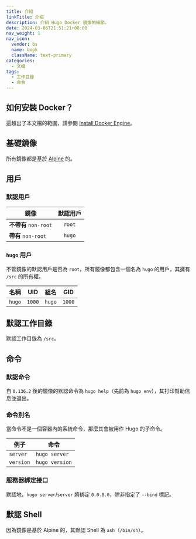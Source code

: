 ```yaml
---
title: 介紹
linkTitle: 介紹
description: 介紹 Hugo Docker 鏡像的細節。
date: 2024-03-06T21:51:21+08:00
nav_weight: 1
nav_icon:
  vendor: bs
  name: book
  className: text-primary
categories:
  - 文檔
tags:
  - 工作目錄
  - 命令
---
```


## 如何安裝 Docker？

這超出了本文檔的範圍，請參閱 [Install Docker Engine](https://docs.docker.com/engine/install/)。

## 基礎鏡像

所有鏡像都是基於 [Alpine](https://hub.docker.com/_/alpine) 的。

## 用戶

### 默認用戶

| 鏡像                 | 默認用戶 |
| -------------------- | :-----: |
| **不帶有** `non-root` | `root` |
| **帶有** `non-root`   | `hugo` |

### `hugo` 用戶

不管鏡像的默認用戶是否為 `root`，所有鏡像都包含一個名為 `hugo` 的用戶，其擁有 `/src` 的所有權。

| 名稱   |  UID   |  組名  |  GID   |
| :----: | :----: | :----: | :----: |
| `hugo` | `1000` | `hugo` | `1000` |

## 默認工作目錄

默認工作目錄為 `/src`。

## 命令

### 默認命令

自 `0.136.2` 後的鏡像的默認命令為 `hugo help`（先前為 `hugo env`），其打印幫助信息並退出。

### 命令別名

當命令不是一個容器內的系統命令，那麼其會被用作 Hugo 的子命令。

| 例子      | 命令           |
| --------- | -------------- |
| `server`  | `hugo server`  |
| `version` | `hugo version` |

### 服務器綁定接口

默認地，`hugo server`/`server` 將綁定 `0.0.0.0`，除非指定了 `--bind` 標記。

## 默認 Shell

因為鏡像是基於 Alpine 的，其默認 Shell 為 `ash`（`/bin/sh`）。
